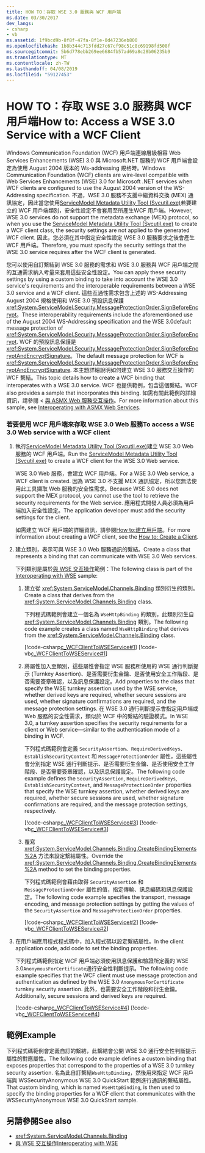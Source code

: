 ```yaml
---
title: HOW TO：存取 WSE 3.0 服務與 WCF 用戶端
ms.date: 03/30/2017
dev_langs:
- csharp
- vb
ms.assetid: 1f9bcd9b-8f8f-47fa-8f1e-0d47236eb800
ms.openlocfilehash: 1b8b344c713fdd27c67cf98c51c8c69198fd508f
ms.sourcegitcommit: 5b6d778ebb269ee6684fb57ad69a8c28b06235b9
ms.translationtype: MT
ms.contentlocale: zh-TW
ms.lasthandoff: 04/08/2019
ms.locfileid: "59127453"
---
```

# <a name="how-to-access-a-wse-30-service-with-a-wcf-client"></a><span data-ttu-id="2425b-102">HOW TO：存取 WSE 3.0 服務與 WCF 用戶端</span><span class="sxs-lookup"><span data-stu-id="2425b-102">How to: Access a WSE 3.0 Service with a WCF Client</span></span>
<span data-ttu-id="2425b-103">Windows Communication Foundation (WCF) 用戶端連線層級相容 Web Services Enhancements (WSE) 3.0 與 Microsoft.NET 服務的 WCF 用戶端會設定為使用 August 2004 版本的 Ws-addressing 規格時。</span><span class="sxs-lookup"><span data-stu-id="2425b-103">Windows Communication Foundation (WCF) clients are wire-level compatible with Web Services Enhancements (WSE) 3.0 for Microsoft .NET services when WCF clients are configured to use the August 2004 version of the WS-Addressing specification.</span></span> <span data-ttu-id="2425b-104">不過，WSE 3.0 服務不支援中繼資料交換 (MEX) 通訊協定，因此當您使用[ServiceModel Metadata Utility Tool (Svcutil.exe)](../../../../docs/framework/wcf/servicemodel-metadata-utility-tool-svcutil-exe.md)若要建立的 WCF 用戶端類別，安全性設定不會套用至所產生WCF 用戶端。</span><span class="sxs-lookup"><span data-stu-id="2425b-104">However, WSE 3.0 services do not support the metadata exchange (MEX) protocol, so when you use the [ServiceModel Metadata Utility Tool (Svcutil.exe)](../../../../docs/framework/wcf/servicemodel-metadata-utility-tool-svcutil-exe.md) to create a WCF client class, the security settings are not applied to the generated WCF client.</span></span> <span data-ttu-id="2425b-105">因此，您必須在其中指定安全性設定 WSE 3.0 服務要求之後會產生 WCF 用戶端。</span><span class="sxs-lookup"><span data-stu-id="2425b-105">Therefore, you must specify the security settings that the WSE 3.0 service requires after the WCF client is generated.</span></span>  
  
 <span data-ttu-id="2425b-106">您可以使用自訂繫結到 WSE 3.0 服務的需求和 WSE 3.0 服務與 WCF 用戶端之間的互通需求納入考量來套用這些安全性設定。</span><span class="sxs-lookup"><span data-stu-id="2425b-106">You can apply these security settings by using a custom binding to take into account the WSE 3.0 service's requirements and the interoperable requirements between a WSE 3.0 service and a WCF client.</span></span> <span data-ttu-id="2425b-107">這些互通性需求包含上述的 WS-Addressing August 2004 規格使用和 WSE 3.0 預設訊息保護 <xref:System.ServiceModel.Security.MessageProtectionOrder.SignBeforeEncrypt>。</span><span class="sxs-lookup"><span data-stu-id="2425b-107">These interoperability requirements include the aforementioned use of the August 2004 WS-Addressing specification and the  WSE 3.0default message protection of <xref:System.ServiceModel.Security.MessageProtectionOrder.SignBeforeEncrypt>.</span></span> <span data-ttu-id="2425b-108">WCF 的預設訊息保護是<xref:System.ServiceModel.Security.MessageProtectionOrder.SignBeforeEncryptAndEncryptSignature>。</span><span class="sxs-lookup"><span data-stu-id="2425b-108">The default message protection for WCF is <xref:System.ServiceModel.Security.MessageProtectionOrder.SignBeforeEncryptAndEncryptSignature>.</span></span> <span data-ttu-id="2425b-109">本主題詳細說明如何建立 WSE 3.0 服務交互操作的 WCF 繫結。</span><span class="sxs-lookup"><span data-stu-id="2425b-109">This topic details how to create a WCF binding that interoperates with a WSE 3.0 service.</span></span> <span data-ttu-id="2425b-110">WCF 也提供範例，包含這個繫結。</span><span class="sxs-lookup"><span data-stu-id="2425b-110">WCF also provides a sample that incorporates this binding.</span></span> <span data-ttu-id="2425b-111">如需有關此範例的詳細資訊，請參閱 <<c0> [ 與 ASMX Web 服務交互操作](../../../../docs/framework/wcf/samples/interoperating-with-asmx-web-services.md)。</span><span class="sxs-lookup"><span data-stu-id="2425b-111">For more information about this sample, see [Interoperating with ASMX Web Services](../../../../docs/framework/wcf/samples/interoperating-with-asmx-web-services.md).</span></span>  
  
### <a name="to-access-a-wse-30-web-service-with-a-wcf-client"></a><span data-ttu-id="2425b-112">若要使用 WCF 用戶端來存取 WSE 3.0 Web 服務</span><span class="sxs-lookup"><span data-stu-id="2425b-112">To access a WSE 3.0 Web service with a WCF client</span></span>  
  
1.  <span data-ttu-id="2425b-113">執行[ServiceModel Metadata Utility Tool (Svcutil.exe)](../../../../docs/framework/wcf/servicemodel-metadata-utility-tool-svcutil-exe.md)建立 WSE 3.0 Web 服務的 WCF 用戶端。</span><span class="sxs-lookup"><span data-stu-id="2425b-113">Run the [ServiceModel Metadata Utility Tool (Svcutil.exe)](../../../../docs/framework/wcf/servicemodel-metadata-utility-tool-svcutil-exe.md) to create a WCF client for the WSE 3.0 Web service.</span></span>  
  
     <span data-ttu-id="2425b-114">WSE 3.0 Web 服務，會建立 WCF 用戶端。</span><span class="sxs-lookup"><span data-stu-id="2425b-114">For a WSE 3.0 Web service, a WCF client is created.</span></span> <span data-ttu-id="2425b-115">因為 WSE 3.0 不支援 MEX 通訊協定，所以您無法使用此工具擷取 Web 服務的安全性需求。</span><span class="sxs-lookup"><span data-stu-id="2425b-115">Because WSE 3.0 does not support the MEX protocol, you cannot use the tool to retrieve the security requirements for the Web service.</span></span> <span data-ttu-id="2425b-116">應用程式開發人員必須為用戶端加入安全性設定。</span><span class="sxs-lookup"><span data-stu-id="2425b-116">The application developer must add the security settings for the client.</span></span>  
  
     <span data-ttu-id="2425b-117">如需建立 WCF 用戶端的詳細資訊，請參閱[How to:建立用戶端](../../../../docs/framework/wcf/how-to-create-a-wcf-client.md)。</span><span class="sxs-lookup"><span data-stu-id="2425b-117">For more information about creating a WCF client, see the [How to: Create a Client](../../../../docs/framework/wcf/how-to-create-a-wcf-client.md).</span></span>  
  
2.  <span data-ttu-id="2425b-118">建立類別，表示可與 WSE 3.0 Web 服務通訊的繫結。</span><span class="sxs-lookup"><span data-stu-id="2425b-118">Create a class that represents a binding that can communicate with WSE 3.0 Web services.</span></span>  
  
     <span data-ttu-id="2425b-119">下列類別是屬於[與 WSE 交互操作](https://docs.microsoft.com/previous-versions/dotnet/netframework-3.5/ms752257%28v=vs.90%29)範例：</span><span class="sxs-lookup"><span data-stu-id="2425b-119">The following class is part of the [Interoperating with WSE](https://docs.microsoft.com/previous-versions/dotnet/netframework-3.5/ms752257%28v=vs.90%29) sample:</span></span>  
  
    1.  <span data-ttu-id="2425b-120">建立從 <xref:System.ServiceModel.Channels.Binding> 類別衍生的類別。</span><span class="sxs-lookup"><span data-stu-id="2425b-120">Create a class that derives from the <xref:System.ServiceModel.Channels.Binding> class.</span></span>  
  
         <span data-ttu-id="2425b-121">下列程式碼範例會建立一個名為 `WseHttpBinding` 的類別，此類別衍生自 <xref:System.ServiceModel.Channels.Binding> 類別。</span><span class="sxs-lookup"><span data-stu-id="2425b-121">The following code example creates a class named `WseHttpBinding` that derives from the <xref:System.ServiceModel.Channels.Binding> class.</span></span>  
  
         [!code-csharp[c_WCFClientToWSEService#1](../../../../samples/snippets/csharp/VS_Snippets_CFX/c_wcfclienttowseservice/cs/wsehttpbinding.cs#1)]
         [!code-vb[c_WCFClientToWSEService#1](../../../../samples/snippets/visualbasic/VS_Snippets_CFX/c_wcfclienttowseservice/vb/wsehttpbinding.vb#1)]  
  
    2.  <span data-ttu-id="2425b-122">將屬性加入至類別，這些屬性會指定 WSE 服務所使用的 WSE 通行判斷提示 (Turnkey Assertion)、是否需要衍生金鑰、是否使用安全工作階段、是否需要簽章確認，以及訊息保護設定。</span><span class="sxs-lookup"><span data-stu-id="2425b-122">Add properties to the class that specify the WSE turnkey assertion used by the WSE service, whether derived keys are required, whether secure sessions are used, whether signature confirmations are required, and the message protection settings.</span></span> <span data-ttu-id="2425b-123">在 WSE 3.0 通行判斷提示會指定用戶端或 Web 服務的安全性需求，類似於 WCF 中的繫結的驗證模式。</span><span class="sxs-lookup"><span data-stu-id="2425b-123">In WSE 3.0, a turnkey assertion specifies the security requirements for a client or Web service—similar to the authentication mode of a binding in WCF.</span></span>  
  
         <span data-ttu-id="2425b-124">下列程式碼範例會定義 `SecurityAssertion`、`RequireDerivedKeys`、`EstablishSecurityContext` 和 `MessageProtectionOrder` 屬性，這些屬性會分別指定 WSE 通行判斷提示、是否需要衍生金鑰、是否使用安全工作階段、是否需要簽章確認，以及訊息保護設定。</span><span class="sxs-lookup"><span data-stu-id="2425b-124">The following code example defines the `SecurityAssertion`, `RequireDerivedKeys`, `EstablishSecurityContext`, and `MessageProtectionOrder` properties that specify the WSE turnkey assertion, whether derived keys are required, whether secure sessions are used, whether signature confirmations are required, and the message protection settings, respectively.</span></span>  
  
         [!code-csharp[c_WCFClientToWSEService#3](../../../../samples/snippets/csharp/VS_Snippets_CFX/c_wcfclienttowseservice/cs/wsehttpbinding.cs#3)]
         [!code-vb[c_WCFClientToWSEService#3](../../../../samples/snippets/visualbasic/VS_Snippets_CFX/c_wcfclienttowseservice/vb/wsehttpbinding.vb#3)]  
  
    3.  <span data-ttu-id="2425b-125">覆寫 <xref:System.ServiceModel.Channels.Binding.CreateBindingElements%2A> 方法來設定繫結屬性。</span><span class="sxs-lookup"><span data-stu-id="2425b-125">Override the <xref:System.ServiceModel.Channels.Binding.CreateBindingElements%2A> method to set the binding properties.</span></span>  
  
         <span data-ttu-id="2425b-126">下列程式碼範例會藉由取得 `SecurityAssertion` 和 `MessageProtectionOrder` 屬性的值，指定傳輸、訊息編碼和訊息保護設定。</span><span class="sxs-lookup"><span data-stu-id="2425b-126">The following code example specifies the transport, message encoding, and message protection settings by getting the values of the `SecurityAssertion` and `MessageProtectionOrder` properties.</span></span>  
  
         [!code-csharp[c_WCFClientToWSEService#2](../../../../samples/snippets/csharp/VS_Snippets_CFX/c_wcfclienttowseservice/cs/wsehttpbinding.cs#2)]
         [!code-vb[c_WCFClientToWSEService#2](../../../../samples/snippets/visualbasic/VS_Snippets_CFX/c_wcfclienttowseservice/vb/wsehttpbinding.vb#2)]  
  
3.  <span data-ttu-id="2425b-127">在用戶端應用程式程式碼中，加入程式碼以設定繫結屬性。</span><span class="sxs-lookup"><span data-stu-id="2425b-127">In the client application code, add code to set the binding properties.</span></span>  
  
     <span data-ttu-id="2425b-128">下列程式碼範例指定 WCF 用戶端必須使用訊息保護和驗證所定義的 WSE 3.0`AnonymousForCertificate`通行安全性判斷提示。</span><span class="sxs-lookup"><span data-stu-id="2425b-128">The following code example specifies that the WCF client must use message protection and authentication as defined by the WSE 3.0 `AnonymousForCertificate` turnkey security assertion.</span></span> <span data-ttu-id="2425b-129">此外，也需要安全工作階段和衍生金鑰。</span><span class="sxs-lookup"><span data-stu-id="2425b-129">Additionally, secure sessions and derived keys are required.</span></span>  
  
     [!code-csharp[c_WCFClientToWSEService#4](../../../../samples/snippets/csharp/VS_Snippets_CFX/c_wcfclienttowseservice/cs/client.cs#4)]
     [!code-vb[c_WCFClientToWSEService#4](../../../../samples/snippets/visualbasic/VS_Snippets_CFX/c_wcfclienttowseservice/vb/client.vb#4)]  
  
## <a name="example"></a><span data-ttu-id="2425b-130">範例</span><span class="sxs-lookup"><span data-stu-id="2425b-130">Example</span></span>  
 <span data-ttu-id="2425b-131">下列程式碼範例會定義自訂的繫結，此繫結會公開 WSE 3.0 通行安全性判斷提示屬性的對應屬性。</span><span class="sxs-lookup"><span data-stu-id="2425b-131">The following code example defines a custom binding that exposes properties that correspond to the properties of a WSE 3.0 turnkey security assertion.</span></span> <span data-ttu-id="2425b-132">名為此自訂繫結`WseHttpBinding`，然後用來指定 WCF 用戶端與 WSSecurityAnonymous WSE 3.0 QuickStart 範例進行通訊的繫結屬性。</span><span class="sxs-lookup"><span data-stu-id="2425b-132">That custom binding, which is named `WseHttpBinding`, is then used to specify the binding properties for a WCF client that communicates with the WSSecurityAnonymous WSE 3.0 QuickStart sample.</span></span>  

## <a name="see-also"></a><span data-ttu-id="2425b-133">另請參閱</span><span class="sxs-lookup"><span data-stu-id="2425b-133">See also</span></span>

- <xref:System.ServiceModel.Channels.Binding>
- [<span data-ttu-id="2425b-134">與 WSE 交互操作</span><span class="sxs-lookup"><span data-stu-id="2425b-134">Interoperating with WSE</span></span>](https://docs.microsoft.com/previous-versions/dotnet/netframework-3.5/ms752257%28v=vs.90%29)
